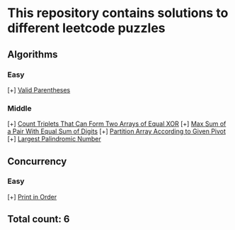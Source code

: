 # This repository contains solutions to different leetcode puzzles

## Algorithms

### Easy
[+] [Valid Parentheses](./algorithms/src/main/java/tasks/ValidParentheses.java)

### Middle
[+] [Count Triplets That Can Form Two Arrays of Equal XOR](./algorithms/src/main/java/tasks/CountTriplets.java)
[+] [Max Sum of a Pair With Equal Sum of Digits](./algorithms/src/main/java/tasks/MaxSumOfAPair.java)
[+] [Partition Array According to Given Pivot](./algorithms/src/main/java/tasks/PartitionArrayByPivot.java)
[+] [Largest Palindromic Number](./algorithms/src/main/java/tasks/LargestPalindromicNumber.java)

## Concurrency 

### Easy
[+] [Print in Order](./concurrency/src/tasks/PrintInOrder.java)

## Total count: 6